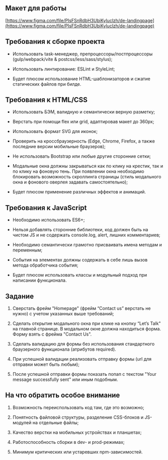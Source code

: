 ## Макет для работы

[https://www.figma.com/file/PIsFSnRdbH3UbiKyluclzh/de-landingpage](https://www.figma.com/file/PIsFSnRdbH3UbiKyluclzh/de-landingpage)


## Требования к сборке проекта

-   Использовать task-менеджер, препроцессоры/постпроцессоры (gulp/webpack/vite & postcss/less/sass/stylus);

-   Использовать линтирование: ESLint и StyleLint;

-   Будет плюсом использование HTML-шаблонизаторов и сжатие статических файлов при билде.




## Требования к HTML/CSS

-   Использовать БЭМ, валидную и семантически верную разметку;

-   Верстать при помощи flex или grid, адаптировав макет до 360px;

-   Использовать формат SVG для иконок;

-   Проверить на кроссбраузерность (Edge, Chrome, Firefox, а также последние версии мобильные браузеров);

-   Не использовать Bootstrap или любые другие сторонние сетки;

-   Модальные окна должны закрываться как по клику на крестик, так и по клику на фоновую тень. При появлении окна необходимо блокировать возможность скроллинга страницы (стиль модального окна и фонового оверлея задавать самостоятельно);

-   Будет плюсом применение различных эффектов и анимаций.


## Требования к JavaScript

-   Необходимо использовать ES6+;

-   Нельзя добавлять сторонние библиотеки, код должен быть на чистом JS и не содержать console.log, alert, лишних комментариев;

-   Необходимо семантически грамотно присваивать имена методам и переменным;

-   События на элементах должны содержать в себе лишь вызов метода обработчика события;

-   Будет плюсом использовать классы и модульный подход при написании функционала.


## Задание

1.  Сверстать фрейм "Homepage" (фрейм “Contact us” верстать не нужно) с учетом указанных выше требований;

2.  Сделать открытие модального окна при клике на кнопку “Let’s Talk" на главной странице. В модальном окне должна находиться форма. Форму взять с фрейма "Contact Us".

3.  Сделать валидацию для формы без использования стандартного браузерного функционала (атрибутов required).

4.  При успешной валидации реализовать отправку формы (url для отправки может быть любым);

5.  После успешной отправки формы показать попап с текстом "Your message successfully sent" или иным подобным.


## На что обратить особое внимание

1.  Возможность переиспользовать код там, где это возможно;

2.  Понятность файловой структуры, разделение CSS-блоков и JS-модулей на отдельные файлы;

3.  Качество верстки на мобильных устройствах и планшетах;

4.  Работоспособность сборки в dev- и prod-режимах;

5.  Минимум критических или устаревших npm-зависимостей.
